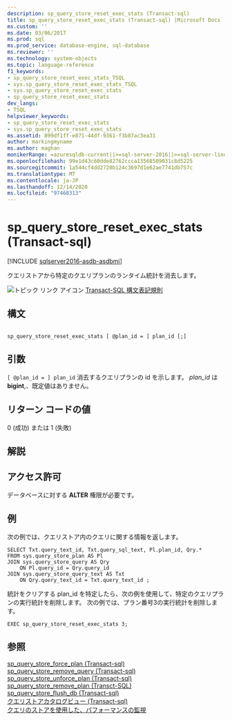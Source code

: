 ```yaml
---
description: sp_query_store_reset_exec_stats (Transact-sql)
title: sp_query_store_reset_exec_stats (Transact-sql) |Microsoft Docs
ms.custom: ''
ms.date: 03/06/2017
ms.prod: sql
ms.prod_service: database-engine, sql-database
ms.reviewer: ''
ms.technology: system-objects
ms.topic: language-reference
f1_keywords:
- sp_query_store_reset_exec_stats_TSQL
- sys.sp_query_store_reset_exec_stats_TSQL
- sys.sp_query_store_reset_exec_stats
- sp_query_store_reset_exec_stats
dev_langs:
- TSQL
helpviewer_keywords:
- sp_query_store_reset_exec_stats
- sys.sp_query_store_reset_exec_stats
ms.assetid: 899df1ff-e871-44df-9361-f3b87ac3ea31
author: markingmyname
ms.author: maghan
monikerRange: =azuresqldb-current||>=sql-server-2016||>=sql-server-linux-2017||=azuresqldb-mi-current
ms.openlocfilehash: 99e1d43c60dde82762ccca13568509031c8d5225
ms.sourcegitcommit: 1a544cf4dd2720b124c3697d1e62ae7741db757c
ms.translationtype: MT
ms.contentlocale: ja-JP
ms.lasthandoff: 12/14/2020
ms.locfileid: "97468313"
---
```

# <a name="sp_query_store_reset_exec_stats-transact-sql"></a>sp_query_store_reset_exec_stats (Transact-sql)

[!INCLUDE [sqlserver2016-asdb-asdbmi](../../includes/applies-to-version/sqlserver2016-asdb-asdbmi.md)]

  クエリストアから特定のクエリプランのランタイム統計を消去します。  
  
 ![トピック リンク アイコン](../../database-engine/configure-windows/media/topic-link.gif "トピック リンク アイコン") [Transact-SQL 構文表記規則](../../t-sql/language-elements/transact-sql-syntax-conventions-transact-sql.md)  
  
## <a name="syntax"></a>構文  
  
```  
  
sp_query_store_reset_exec_stats [ @plan_id = ] plan_id [;]  
```  
  
## <a name="arguments"></a>引数  
`[ @plan_id = ] plan_id` 消去するクエリプランの id を示します。 *plan_id* は **bigint**,、既定値はありません。  
  
## <a name="return-code-values"></a>リターン コードの値  
 0 (成功) または 1 (失敗)  
  
## <a name="remarks"></a>解説  
  
## <a name="permissions"></a>アクセス許可  
 データベースに対する **ALTER** 権限が必要です。 
  
## <a name="examples"></a>例  
 次の例では、クエリストア内のクエリに関する情報を返します。  
  
```  
SELECT Txt.query_text_id, Txt.query_sql_text, Pl.plan_id, Qry.*  
FROM sys.query_store_plan AS Pl  
JOIN sys.query_store_query AS Qry  
    ON Pl.query_id = Qry.query_id  
JOIN sys.query_store_query_text AS Txt  
    ON Qry.query_text_id = Txt.query_text_id ;  
```  
  
 統計をクリアする plan_id を特定したら、次の例を使用して、特定のクエリプランの実行統計を削除します。 次の例では、プラン番号3の実行統計を削除します。  
  
```  
EXEC sp_query_store_reset_exec_stats 3;  
```  
  
## <a name="see-also"></a>参照  
 [sp_query_store_force_plan &#40;Transact-sql&#41;](../../relational-databases/system-stored-procedures/sp-query-store-force-plan-transact-sql.md)   
 [sp_query_store_remove_query &#40;Transact-sql&#41;](../../relational-databases/system-stored-procedures/sp-query-store-remove-query-transact-sql.md)   
 [sp_query_store_unforce_plan &#40;Transact-sql&#41;](../../relational-databases/system-stored-procedures/sp-query-store-unforce-plan-transact-sql.md)   
 [sp_query_store_remove_plan &#40;Transct-SQL&#41;](../../relational-databases/system-stored-procedures/sp-query-store-remove-plan-transct-sql.md)   
 [sp_query_store_flush_db &#40;Transact-sql&#41;](../../relational-databases/system-stored-procedures/sp-query-store-flush-db-transact-sql.md)   
 [クエリストアカタログビュー &#40;Transact-sql&#41;](../../relational-databases/system-catalog-views/query-store-catalog-views-transact-sql.md)   
 [クエリのストアを使用した、パフォーマンスの監視](../../relational-databases/performance/monitoring-performance-by-using-the-query-store.md)  
  
  
